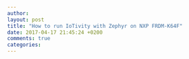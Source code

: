 ```yaml
---
author: 
layout: post
title: "How to run IoTivity with Zephyr on NXP FRDM-K64F"
date: 2017-04-17 21:45:24 +0200
comments: true
categories: 
---
```


